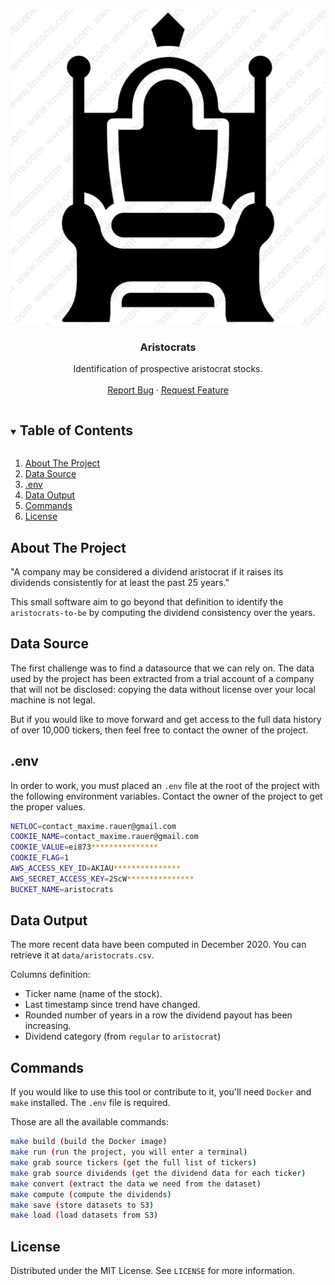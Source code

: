 <!-- PROJECT LOGO -->
<br />
<p align="center">
  <a href="https://github.com/mrauer/aristocrats">
    <img src="images/logo.png" alt="Logo">
  </a>

  <h3 align="center">Aristocrats</h3>

  <p align="center">
    Identification of prospective aristocrat stocks.
    <br />
    <br />
    <a href="https://github.com/mrauer/aristocrats/issues">Report Bug</a>
    ·
    <a href="https://github.com/mrauer/aristocrats/issues">Request Feature</a>
  </p>
</p>



<!-- TABLE OF CONTENTS -->
<details open="open">
  <summary><h2 style="display: inline-block">Table of Contents</h2></summary>
  <ol>
    <li><a href="#about-the-project">About The Project</a></li>
    <li><a href="#data-source">Data Source</a></li>
    <li><a href="#env">.env</a></li>
    <li><a href="#data-output">Data Output</a></li>
    <li><a href="#commands">Commands</a></li>
    <li><a href="#license">License</a></li>
  </ol>
</details>

<!-- ABOUT THE PROJECT -->
## About The Project

"A company may be considered a dividend aristocrat if it raises its dividends consistently for at least the past 25 years."

This small software aim to go beyond that definition to identify the `aristocrats-to-be` by computing the dividend consistency over the years.

<!-- DATA SOURCE -->
## Data Source

The first challenge was to find a datasource that we can rely on. The data used by the project has been extracted from a trial account of a company that will not be disclosed: copying the data without license over your local machine is not legal.

But if you would like to move forward and get access to the full data history of over 10,000 tickers, then feel free to contact the owner of the project.

<!-- ENV -->
## .env

In order to work, you must placed an `.env` file at the root of the project with the following environment variables. Contact the owner of the project to get the proper values.

```sh
NETLOC=contact_maxime.rauer@gmail.com
COOKIE_NAME=contact_maxime.rauer@gmail.com
COOKIE_VALUE=ei873***************
COOKIE_FLAG=1
AWS_ACCESS_KEY_ID=AKIAU***************
AWS_SECRET_ACCESS_KEY=2ScW***************
BUCKET_NAME=aristocrats

```

<!-- DATA OUTPUT -->
## Data Output

The more recent data have been computed in December 2020. You can retrieve it at `data/aristocrats.csv`.

Columns definition:
* Ticker name (name of the stock).
* Last timestamp since trend have changed.
* Rounded number of years in a row the dividend payout has been increasing.
* Dividend category (from `regular` to `aristocrat`)

<!-- COMMANDS -->
## Commands

If you would like to use this tool or contribute to it, you'll need `Docker` and `make` installed. The `.env` file is required.

Those are all the available commands:

```sh
make build (build the Docker image)
make run (run the project, you will enter a terminal)
make grab source tickers (get the full list of tickers)
make grab source dividends (get the dividend data for each ticker)
make convert (extract the data we need from the dataset)
make compute (compute the dividends)
make save (store datasets to S3)
make load (load datasets from S3)
```

<!-- LICENSE -->
## License

Distributed under the MIT License. See `LICENSE` for more information.
